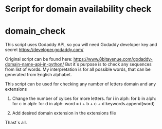 # Script for domain availability check

# domain_check
This script uses Godaddy API, so you will need 
Godaddy developer key and secret
https://developer.godaddy.com/

Original script can be found here:
https://www.8bitavenue.com/godaddy-domain-name-api-in-python/
But it`s purpose is to check any sequences from list of words.
My interpretation is for all possible words, that can be generated from English alphabet.

This script can be used for checking any number of letters domain and any extensions

1. Change the number of cylces for more letters.
for i in alph:
    for b in alph:
        for c in alph:
            for d in alph:
                    word = i + b + c + d
                    keywords.append(word)

2. Add desired domain extension in the extensions file

Thast`s all.
